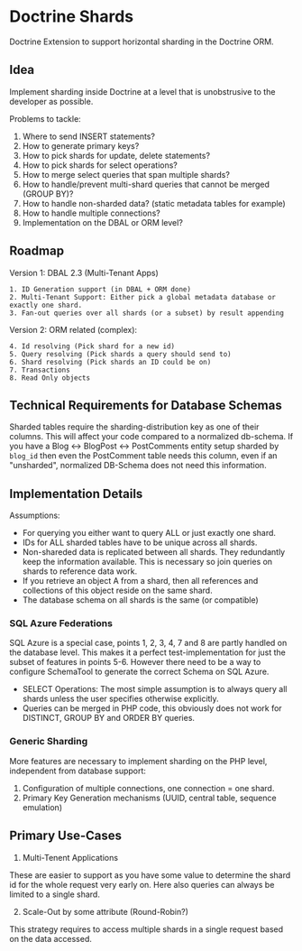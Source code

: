 # Doctrine Shards

Doctrine Extension to support horizontal sharding in the Doctrine ORM.

## Idea

Implement sharding inside Doctrine at a level that is unobstrusive to the developer as possible.

Problems to tackle:

1. Where to send INSERT statements?
2. How to generate primary keys?
3. How to pick shards for update, delete statements?
4. How to pick shards for select operations?
5. How to merge select queries that span multiple shards?
6. How to handle/prevent multi-shard queries that cannot be merged (GROUP BY)?
7. How to handle non-sharded data? (static metadata tables for example)
8. How to handle multiple connections?
9. Implementation on the DBAL or ORM level?

## Roadmap

Version 1: DBAL 2.3 (Multi-Tenant Apps)

    1. ID Generation support (in DBAL + ORM done)
    2. Multi-Tenant Support: Either pick a global metadata database or exactly one shard.
    3. Fan-out queries over all shards (or a subset) by result appending

Version 2: ORM related (complex):

    4. Id resolving (Pick shard for a new id)
    5. Query resolving (Pick shards a query should send to)
    6. Shard resolving (Pick shards an ID could be on)
    7. Transactions
    8. Read Only objects

## Technical Requirements for Database Schemas

Sharded tables require the sharding-distribution key as one of their columns. This will affect your code compared to a normalized db-schema. If you have a Blog <-> BlogPost <-> PostComments entity setup sharded by `blog_id` then even the PostComment table needs this column, even if an "unsharded", normalized DB-Schema does not need this information.

## Implementation Details

Assumptions:

* For querying you either want to query ALL or just exactly one shard.
* IDs for ALL sharded tables have to be unique across all shards.
* Non-shareded data is replicated between all shards. They redundantly keep the information available. This is necessary so join queries on shards to reference data work.
* If you retrieve an object A from a shard, then all references and collections of this object reside on the same shard.
* The database schema on all shards is the same (or compatible)

### SQL Azure Federations

SQL Azure is a special case, points 1, 2, 3, 4, 7 and 8 are partly handled on the database level. This makes it a perfect test-implementation for just the subset of features in points 5-6. However there need to be a way to configure SchemaTool to generate the correct Schema on SQL Azure.

* SELECT Operations: The most simple assumption is to always query all shards unless the user specifies otherwise explicitly.
* Queries can be merged in PHP code, this obviously does not work for DISTINCT, GROUP BY and ORDER BY queries.

### Generic Sharding

More features are necessary to implement sharding on the PHP level, independent from database support:

1. Configuration of multiple connections, one connection = one shard.
2. Primary Key Generation mechanisms (UUID, central table, sequence emulation)

## Primary Use-Cases

1. Multi-Tenent Applications

These are easier to support as you have some value to determine the shard id for the whole request very early on.
Here also queries can always be limited to a single shard.

2. Scale-Out by some attribute (Round-Robin?)

This strategy requires to access multiple shards in a single request based on the data accessed.
